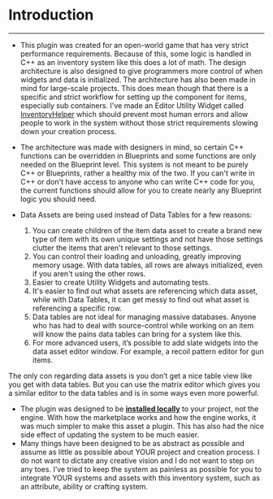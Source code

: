 # Introduction

---
- This plugin was created for an open-world game that has very strict performance requirements. Because of this, some logic is handled in C++ as an inventory system like this does a lot of math. The design architecture is also designed to give programmers more control of when widgets and data is initialized. The architecture has also been made in mind for large-scale projects.
This does mean though that there is a specific and strict workflow for setting up the component for items, especially sub containers. I've made an Editor Utility Widget called [InventoryHelper](https://inventoryframework.github.io/tools/inventoryhelper/) which should prevent most human errors and allow people to work in the system without those strict requirements slowing down your creation process.

- The architecture was made with designers in mind, so certain C++ functions can be overridden in Blueprints and some functions are only needed on the Blueprint level. This system is not meant to be purely C++ or Blueprints, rather a healthy mix of the two.
If you can't write in C++ or don't have access to anyone who can write C++ code for you, the current functions should allow for you to create nearly any Blueprint logic you should need.

- Data Assets are being used instead of Data Tables for a few reasons:
    1. You can create children of the item data asset to create a brand new type of item with its own unique settings and not have those settings clutter the items that aren't relevant to those settings.
	2. You can control their loading and unloading, greatly improving memory usage. With data tables, all rows are always initialized, even if you aren't using the other rows.
	3. Easier to create Utility Widgets and automating tests.
	4. It's easier to find out what assets are referencing which data asset, while with Data Tables, it can get messy to find out what asset is referencing a specific row.
    5. Data tables are not ideal for managing massive databases. Anyone who has had to deal with source-control while working on an item will know the pains data tables can bring for a system like this.
    6. For more advanced users, it’s possible to add slate widgets into the data asset editor window. For example, a recoil pattern editor for gun items.

The only con regarding data assets is you don’t get a nice table view like you get with data tables. But you can use the matrix editor which gives you a similar editor to the data tables and is in some ways even more powerful.


- The plugin was designed to be [**installed locally**](https://inventoryframework.github.io/introduction/firststeps/installingtheplugin/) to your project, not the engine. With how the marketplace works and how the engine works, it was much simpler to make this asset a plugin. This has also had the nice side effect of updating the system to be much easier.
- Many things have been designed to be as abstract as possible and assume as little as possible about YOUR project and creation process. I do not want to dictate any creative vision and I do not want to step on any toes. I’ve tried to keep the system as painless as possible for you to integrate YOUR systems and assets with this inventory system, such as an attribute, ability or crafting system.
